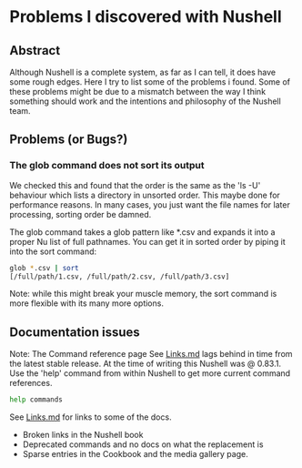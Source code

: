 # Problems I discovered with Nushell

## Abstract

Although Nushell is a complete system, as far as I can tell, it does have
some rough edges. Here I try to list some of the problems i found.
Some of these problems might be due to a mismatch between the way I think
something should work and the  intentions and philosophy of the Nushell team.


## Problems (or Bugs?)

### The glob command does not sort its output

We checked this and found that the order is the same as the 'ls -U' behaviour
which lists a directory in unsorted  order. This maybe done for performance reasons.
In many cases, you just want the file names for later processing, sorting order be damned.

The glob command takes a glob pattern like *.csv and expands it into a proper
Nu list of full pathnames. You can get it in sorted order by piping it into 
the sort command:

```sh
glob *.csv | sort
[/full/path/1.csv, /full/path/2.csv, /full/path/3.csv]
```



Note: while this might break your muscle memory,  the sort command is more flexible
with its many  more options.

## Documentation issues

Note: The Command reference  page See [Links.md](Links.md)
lags behind in time from the latest stable release. At the time  of writing this
Nushell was @ 0.83.1. Use the 'help' command from within Nushell to get
more current command references.

```sh
help commands
```

See  [Links.md](Links.md) for links to some of the docs.

- Broken links in the Nushell book
- Deprecated commands and no docs on what the replacement is
- Sparse entries in the Cookbook and the media gallery page.